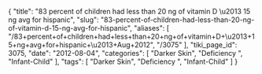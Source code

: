 {
    "title": "83 percent of children had less than 20 ng of vitamin D \u2013 15 ng avg for hispanic",
    "slug": "83-percent-of-children-had-less-than-20-ng-of-vitamin-d-15-ng-avg-for-hispanic",
    "aliases": [
        "/83+percent+of+children+had+less+than+20+ng+of+vitamin+D+\u2013+15+ng+avg+for+hispanic+\u2013+Aug+2012",
        "/3075"
    ],
    "tiki_page_id": 3075,
    "date": "2012-08-04",
    "categories": [
        "Darker Skin",
        "Deficiency ",
        "Infant-Child"
    ],
    "tags": [
        "Darker Skin",
        "Deficiency ",
        "Infant-Child"
    ]
}